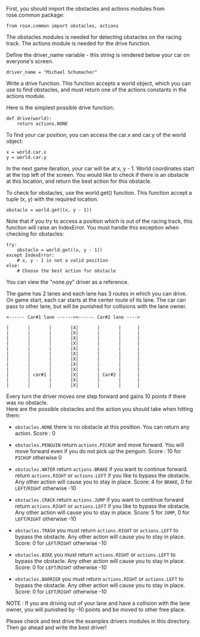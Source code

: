 

First, you should import the obstacles and actions modules from rose.common
package:

    from rose.common import obstacles, actions

The obstacles modules is needed for detecting obstacles on the racing track.
The actions module is needed for the drive function.

Define the driver_name variable - this string is rendered below your car on
everyone's screen.

    driver_name = "Michael Schumacher"

Write a drive function. This function accepts a world object, which you can use
to find obstacles, and must return one of the actions constants in the actions
module.

Here is the simplest possible drive function:

    def drive(world):
        return actions.NONE

To find your car position, you can access the car.x and car.y of the world
object:

    x = world.car.x
    y = world.car.y

In the next game iteration, your car will be at x, y - 1. World coordinates
start at the top left of the screen. You would like to check if there is an
obstacle at this location, and return the best action for this obstacle.

To check for obstacles, use the world.get() function. This function
accept a tuple (x, y) with the required location.

    obstacle = world.get((x, y - 1))

Note that if you try to access a position which is out of the racing track,
this function will raise an IndexError. You must handle this exception when
checking for obstacles:

    try:
        obstacle = world.get((x, y - 1))
    except IndexError:
        # x, y - 1 is not a valid position
    else:
        # Choose the best action for obstacle

You can view the "none.py" driver as a reference.

The game has 2 lanes and each lane has 3 routes in which you can drive.
On game start, each car starts at the center route of its lane.
The car can pass to other lane, but will be punished for collisions
with the lane owner.

    <------ Car#1 lane ------><------ Car#2 lane ---->

    |       |       |       |X|       |       |      |
    |       |       |       |X|       |       |      |
    |       |       |       |X|       |       |      |
    |       |       |       |X|       |       |      |
    |       |       |       |X|       |       |      |
    |       |       |       |X|       |       |      |
    |       |       |       |X|       |       |      |
    |       |       |       |X|       |       |      |
    |       |       |       |X|       |       |      |
    |       | car#1 |       |X|       | Car#2 |      |
    |       |       |       |X|       |       |      |
    |       |       |       |X|       |       |      |

Every turn the driver moves one step forward and gains 10 points
if there was no obstacle.  
Here are the possible obstacles and the action you should take when hitting
them:

* `obstacles.NONE`      there is no obstacle at this position. You can return any
                        action.
                        Score : 0

* `obstacles.PENGUIN`   return `actions.PICKUP` and move forward. You will
                        move forward even if you do not pick up the penguin.
                        Score : 10 for `PICKUP` otherwise 0

* `obstacles.WATER`     return `actions.BRAKE` if you want to continue forward.
                        return `actions.RIGHT` or `actions.LEFT` if you like to
                        bypass the obstacle. Any other action will cause you to
                        stay in place.
                        Score: 4 for `BRAKE`, 0 for `LEFT`/`RIGHT` otherwise -10

* `obstacles.CRACK`     return `actions.JUMP` if you want to continue forward
                        return `actions.RIGHT` or `actions.LEFT` if you like to
                        bypass the obstacle. Any other action will cause you to
                        stay in place.
                        Score: 5 for `JUMP`, 0 for `LEFT`/`RIGHT` otherwise -10

* `obstacles.TRASH`     you must return `actions.RIGHT` or `actions.LEFT` to bypass
                        the obstacle. Any other action will cause you to
                        stay in place.
                        Score: 0 for `LEFT`/`RIGHT` otherwise -10

* `obstacles.BIKE`      you must return `actions.RIGHT` or `actions.LEFT` to bypass
                        the obstacle. Any other action will cause you to
                        stay in place.
                        Score: 0 for `LEFT`/`RIGHT` otherwise -10

* `obstacles.BARRIER`   you must return `actions.RIGHT` or `actions.LEFT` to bypass
                        the obstacle. Any other action will cause you to
                        stay in place.
                        Score: 0 for `LEFT`/`RIGHT` otherwise -10

NOTE : If you are driving out of your lane and have a collision with the lane
       owner, you will punished by -10 points and be moved to other free place.


Please check and test drive the examples drivers modules in this directory.
Then go ahead and write the best driver!

